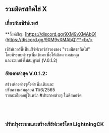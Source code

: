 ## รวมมิตรสกิดไข่ X
### เกี่ยวกับเซิร์ฟเวอร์

**ลิ้งค์เชิญ: [https://discord.gg/9XM9vXMAbQ](https://discord.gg/9XM9vXMAbQ)**<br/>

เซิร์ฟเวอร์นี้เป็นเซิร์ฟเวอร์สำรองของ "รวมมิตรสกิดไข่"<br/>
โดยมีระบบต่างๆเพิ่มเข้ามาเพื่อให้เกิดความสมดุล<br/>
และระบบยังไม่สมบูรณ์ (V.0.1.2)<br/>

### อัพเดทล่าสุด V.0.1.2:   
สร้างห้องต่างๆตั้งค่าเพิ่มเติมและ<br/>
ปรับความสมดุลยศ 11/6/2565<br/>
รายละเอียดอยู่ในหน้า #ประกาศต่างๆ ในดิสคอร์ด<br/>
<br/>
<br/>
<br/>
### ปรับปรุงระบบและสร้างเซิร์ฟเวอร์โดย LightningCK
